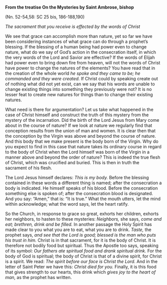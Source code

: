 

**From the treatise On the Mysteries by Saint Ambrose, bishop**

(Nn. 52-54,58: SC 25 bis, 186-188,190)

_The sacrament that you receive is effected by the words of Christ_

We see that grace can accomplish more than nature, yet so far we have been considering instances of what grace can do through a prophet’s blessing. If the blessing of a human being had power even to change nature, what do we say of God’s action in the consecration itself, in which the very words of the Lord and Savior are effective? If the words of Elijah had power even to bring down fire from heaven, will not the words of Christ have power to change the natures of the elements? You have read that in the creation of the whole world _he spoke and they came to be; he commanded and they were created._ If Christ could by speaking create out of nothing what did not yet exist, can we say that his words are unable to change existing things into something they previously were not? It is no lesser feat to create new natures for things than to change their existing natures.

What need is there for argumentation? Let us take what happened in the case of Christ himself and construct the truth of this mystery from the mystery of the incarnation. Did the birth of the Lord Jesus from Mary come about in the course of nature? If we look at nature we regularly find that conception results from the union of man and women. It is clear then that the conception by the Virgin was above and beyond the course of nature. And this body that we make present is the body born of the Virgin. Why do you expect to find in this case that nature takes its ordinary course in regard to the body of Christ when the Lord himself was born of the Virgin in a manner above and beyond the order of nature? This is indeed the true flesh of Christ, which was crucified and buried. This is then in truth the sacrament of his flesh.

The Lord Jesus himself declares: _This is my body._ Before the blessing contained in these words a different thing is named; after the consecration a body is indicated. He himself speaks of his blood. Before the consecration something else is spoken of; after the consecration blood is designated. And you say: “Amen,” that is: “It is true.” What the mouth utters, let the mind within acknowledge; what the word says, let the heart ratify.

So the Church, in response to grace so great, exhorts her children, exhorts her neighbors, to hasten to these mysteries: _Neighbors,_ she says, _come and eat; brethren, drink and be filled._ In another passage the Holy Spirit has made clear to you what you are to eat, what you are to drink. _Taste,_ the prophet says, _and see that the Lord is good; blessed is the man who puts his trust in him._ Christ is in that sacrament, for it is the body of Christ. It is therefore not bodily food but spiritual. Thus the Apostle too says, speaking of its symbol: _Our fathers ate spiritual food and drank spiritual drink._ For the body of God is spiritual; the body of Christ is that of a divine spirit, for Christ is a spirit. We read: _The spirit before our face is Christ the Lord._ And in the letter of Saint Peter we have this: _Christ died for you._ Finally, it is this food that gives strength to our hearts, this drink which _gives joy to the heart of man,_ as the prophet has written.


